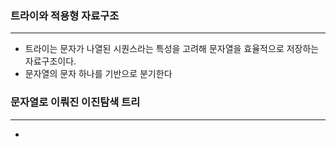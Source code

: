 ### 트라이와 적용형 자료구조
<hr/>

* 트라이는 문자가 나열된 시퀀스라는 특성을 고려해 문자열을 효율적으로 저장하는 자료구조이다.
* 문자열의 문자 하나를 기반으로 분기한다

### 문자열로 이뤄진 이진탐색 트리
<hr/>

* 